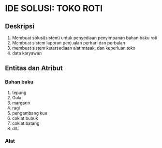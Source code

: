 # IDE SOLUSI: TOKO ROTI
## Deskripsi
1. Membuat solusi(sistem) untuk penyediaan penyimpanan bahan baku roti
2. Membuat sistem laporan penjualan perhari dan perbulan
3. membuat sistem ketersediaan alat masak, dan keperluan toko
4. data karyawan

## Entitas dan Atribut
### Bahan baku
1. tepung
2. Gula
3. margarin
4. ragi
5. pengembang kue
6. coklat bubuk
7. coklat batang
8. dll..

### Alat
